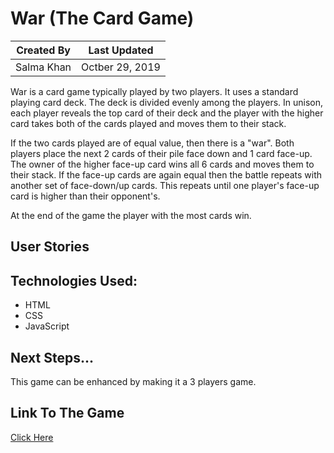 # War (The Card Game)

Created By | Last Updated
-----------|--------------
Salma Khan | Octber 29, 2019

War is a card game typically played by two players. It uses a standard playing card deck. The deck is divided evenly among the players. In unison, each player reveals the top card of their deck and the player with the higher card takes both of the cards played and moves them to their stack. 

If the two cards played are of equal value, then there is a "war". Both players place the next 2 cards of their pile face down and 1 card face-up. The owner of the higher face-up card wins all 6 cards and moves them to their stack. If the face-up cards are again equal then the battle repeats with another set of face-down/up cards. This repeats until one player's face-up card is higher than their opponent's.

At the end of the game the player with the most cards win. 

## User Stories
<!-- As a player, I want to begin the game with all my 26 cards being upside down on the deck.  -->

## Technologies Used: 
* HTML
* CSS
* JavaScript 

## Next Steps...
This game can be enhanced by making it a 3 players game. 

## Link To The Game
[Click Here](https://ssahussai.github.io/War-the-card-game/) 
<!-- A README.md file with these sections:

☐ Screenshot(s): Images of your actual game.
☐ Getting Started: In this section include the link to your deployed game and any instructions you deem important.

